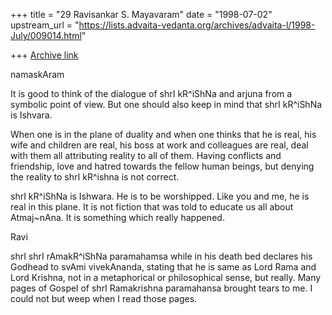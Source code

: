 +++
title = "29 Ravisankar S. Mayavaram"
date = "1998-07-02"
upstream_url = "https://lists.advaita-vedanta.org/archives/advaita-l/1998-July/009014.html"

+++
[Archive link](https://lists.advaita-vedanta.org/archives/advaita-l/1998-July/009014.html)

namaskAram

It is good to think of the dialogue of shrI kR^iShNa and arjuna from a
symbolic point of view. But one should also keep in mind that shrI
kR^iShNa is Ishvara.

When one is in the plane of duality and when one thinks that he is real,
his wife and children are real, his boss at work and colleagues are real,
deal with them all attributing reality to all of them. Having conflicts
and friendship, love and hatred towards the fellow human beings, but
denying the reality to shrI kR^ishna is not correct.

shrI kR^iShNa is Ishwara. He is to be worshipped.  Like you and me, he is
real in this plane. It is not fiction that was told to educate us all
about Atmaj~nAna.  It is something which really happened.

Ravi

shrI shrI rAmakR^iShNa paramahamsa while in his death bed declares his
Godhead to svAmi vivekAnanda, stating that he is same as Lord Rama and
Lord Krishna, not in a metaphorical or philosophical sense, but really.
Many pages of Gospel of shrI Ramakrishna paramahansa brought tears to me.
I could not but weep when I read those pages.

